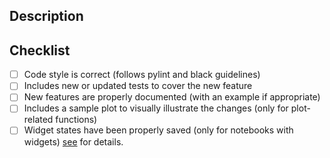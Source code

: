 ## Description
<!--
Thank you so much for your PR! To help us review your contribution, please consider the following points:

- The PR title should summarize the changes, for example "Add Poisson distribution".
  Avoid non-descriptive titles such as "Addresses issue #42".

- The description should provide at least 1-2 sentences describing the pull request in detail and
  link to any relevant issues.

- Please prefix the title of incomplete contributions with [WIP] (to indicate a work in
  progress). WIPs may be useful to (1) indicate you are working on something to avoid
  duplicated work, (2) request a broad review of functionality or API, or (3) seek collaborators. -->

## Checklist
<!-- Feel free to remove check-list items that aren't relevant to your change -->

- [ ] Code style is correct (follows pylint and black guidelines)
- [ ] Includes new or updated tests to cover the new feature
- [ ] New features are properly documented (with an example if appropriate)
- [ ] Includes a sample plot to visually illustrate the changes (only for plot-related functions)
- [ ] Widget states have been properly saved (only for notebooks with widgets) [see](https://github.com/arviz-devs/preliz/wiki/Save-widgets-state) for details.

<!--
Also, please consider reading the contributing guidelines and code of conduct carefully before submitting the PR. They are available at
- https://github.com/arviz-devs/preliz/blob/main/CONTRIBUTING.md
- https://github.com/arviz-devs/preliz/blob/main/CODE_OF_CONDUCT.md

We understand that PRs can sometimes be overwhelming, especially as the
reviews start coming in. Please let us know if the reviews are unclear or
the recommended next step seems overly demanding, if you would like help in
addressing a reviewer's comments, or if you have been waiting too long to hear
back on your PR.
-->
